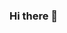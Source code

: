 ### Hi there 👋

<!--
**prestonfrasch/prestonfrasch** is a ✨ _special_ ✨ repository because its `README.md` (this file) appears on your GitHub profile.


- 🔭 I’m currently working on 
- 🌱 I’m currently learning python: here are some projects:
- https://gist.github.com/a095bfa7c5f1cbf0dde9e803d8c9e78c
- 👯 I’m looking to collaborate on harbinger language learning project
- 🤔 I’m looking for help with finding work in Data Science
- 💬 Ask me about how people learn languages
-->
